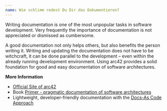 ```yaml
---
name: Wie schlimm redest Du Dir das Dokumentieren?
---
```

Writing documentation is one of the most unpopular tasks in software development. Very frequently the importance of documentation is not appreciated or dismissed as cumbersome.

A good documentation not only helps others, but also benefits the person writing it. Writing and updating the documentation does not have to be witchcraft, it can be done parallel to the development &ndash; even within the already running development environment. Using arc42 provides a solid foundation for good and easy documentation of software architectures.

**More Information**

* [Official Site of arc42](https://arc42.org/)
* Book [Primer - pragmatic documentation of software architectures](https://leanpub.com/arc42-primer)
* Lightweight, developer-friendly documentation with the [Docs-As Code Approach](https://docs-as-co.de/)